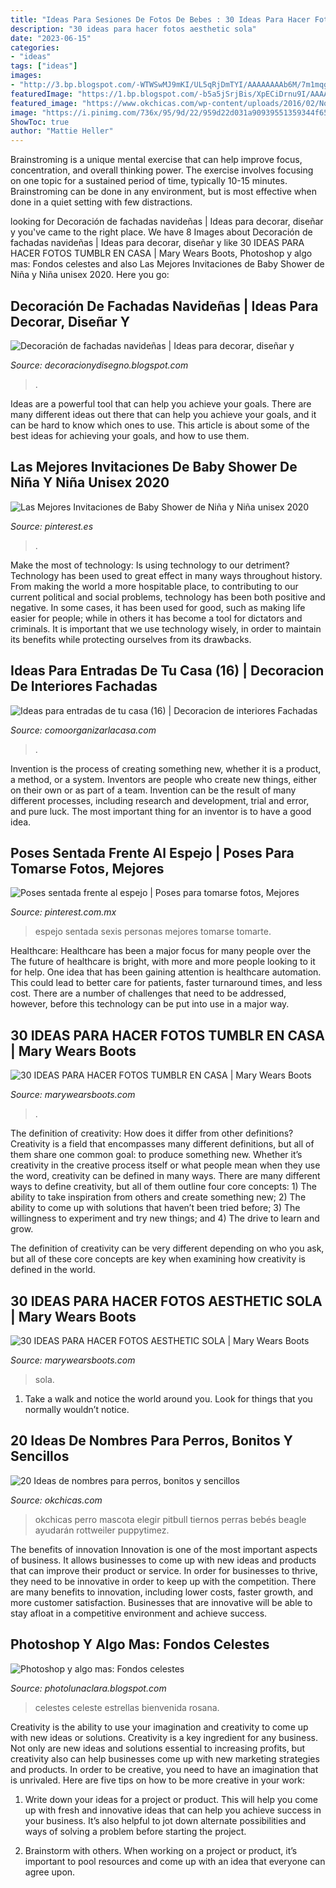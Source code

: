 ```yaml
---
title: "Ideas Para Sesiones De Fotos De Bebes : 30 Ideas Para Hacer Fotos Tumblr En Casa"
description: "30 ideas para hacer fotos aesthetic sola"
date: "2023-06-15"
categories:
- "ideas"
tags: ["ideas"]
images:
- "http://3.bp.blogspot.com/-WTWSwMJ9mKI/UL5qRjDmTYI/AAAAAAAAb6M/7m1mqgfWnkU/s1600/fachada-de-navidad5.jpg"
featuredImage: "https://1.bp.blogspot.com/-b5a5jSrjBis/XpECiDrnu9I/AAAAAAAAM_0/eG4UuuXccjkYBfdRGX4J1iUPyPAk8uzzwCNcBGAsYHQ/s1600/ideas%2Bfotos%2Btumblr.JPG"
featured_image: "https://www.okchicas.com/wp-content/uploads/2016/02/Nombres-de-perros-13.jpg"
image: "https://i.pinimg.com/736x/95/9d/22/959d22d031a90939551359344f65b76d.jpg"
ShowToc: true
author: "Mattie Heller"
---
```



Brainstroming is a unique mental exercise that can help improve focus, concentration, and overall thinking power. The exercise involves focusing on one topic for a sustained period of time, typically 10-15 minutes. Brainstroming can be done in any environment, but is most effective when done in a quiet setting with few distractions.

	

		
looking for Decoración de fachadas navideñas | Ideas para decorar, diseñar y you've came to the right place. We have 8 Images about Decoración de fachadas navideñas | Ideas para decorar, diseñar y like 30 IDEAS PARA HACER FOTOS TUMBLR EN CASA | Mary Wears Boots, Photoshop y algo mas: Fondos celestes and also Las Mejores Invitaciones de Baby Shower de Niña y Niña unisex 2020. Here you go:
		
    
## Decoración De Fachadas Navideñas | Ideas Para Decorar, Diseñar Y

<img loading=lazy src="http://3.bp.blogspot.com/-WTWSwMJ9mKI/UL5qRjDmTYI/AAAAAAAAb6M/7m1mqgfWnkU/s1600/fachada-de-navidad5.jpg" onerror="this.onerror=null;this.src='https://tse4.mm.bing.net/th?id=OIP.PPQdmkD7xhJh_QEBjb5OmAAAAA&amp;pid=15.1';" alt="Decoración de fachadas navideñas | Ideas para decorar, diseñar y">

_Source: decoracionydisegno.blogspot.com_

>. 

	

Ideas are a powerful tool that can help you achieve your goals. There are many different ideas out there that can help you achieve your goals, and it can be hard to know which ones to use. This article is about some of the best ideas for achieving your goals, and how to use them.

    
## Las Mejores Invitaciones De Baby Shower De Niña Y Niña Unisex 2020

<img loading=lazy src="https://i.pinimg.com/736x/c1/60/b8/c160b8580fe806b0c9ba21fadbcd6d05.jpg" onerror="this.onerror=null;this.src='https://tse3.mm.bing.net/th?id=OIP.JUtfiVMmqheINkXJ6scBDgHaKX&amp;pid=15.1';" alt="Las Mejores Invitaciones de Baby Shower de Niña y Niña unisex 2020">

_Source: pinterest.es_

>. 

	

Make the most of technology: Is using technology to our detriment?
Technology has been used to great effect in many ways throughout history. From making the world a more hospitable place, to contributing to our current political and social problems, technology has been both positive and negative. In some cases, it has been used for good, such as making life easier for people; while in others it has become a tool for dictators and criminals. It is important that we use technology wisely, in order to maintain its benefits while protecting ourselves from its drawbacks.

    
## Ideas Para Entradas De Tu Casa (16) | Decoracion De Interiores Fachadas

<img loading=lazy src="http://comoorganizarlacasa.com/wp-content/uploads/2016/04/Ideas-para-entradas-de-tu-casa-16.jpg" onerror="this.onerror=null;this.src='https://tse2.mm.bing.net/th?id=OIP.0ieieDortsQuyfyzVEVkoAHaLR&amp;pid=15.1';" alt="Ideas para entradas de tu casa (16) | Decoracion de interiores Fachadas">

_Source: comoorganizarlacasa.com_

>. 

	

Invention is the process of creating something new, whether it is a product, a method, or a system. Inventors are people who create new things, either on their own or as part of a team. Invention can be the result of many different processes, including research and development, trial and error, and pure luck. The most important thing for an inventor is to have a good idea.

    
## Poses Sentada Frente Al Espejo | Poses Para Tomarse Fotos, Mejores

<img loading=lazy src="https://i.pinimg.com/736x/95/9d/22/959d22d031a90939551359344f65b76d.jpg" onerror="this.onerror=null;this.src='https://tse2.mm.bing.net/th?id=OIP.pMFoB-p9zNv53gULUhqsdgHaJ4&amp;pid=15.1';" alt="Poses sentada frente al espejo | Poses para tomarse fotos, Mejores">

_Source: pinterest.com.mx_

>espejo sentada sexis personas mejores tomarse tomarte. 

	

Healthcare: Healthcare has been a major focus for many people over the
The future of healthcare is bright, with more and more people looking to it for help. One idea that has been gaining attention is healthcare automation. This could lead to better care for patients, faster turnaround times, and less cost. There are a number of challenges that need to be addressed, however, before this technology can be put into use in a major way.

    
## 30 IDEAS PARA HACER FOTOS TUMBLR EN CASA | Mary Wears Boots

<img loading=lazy src="https://1.bp.blogspot.com/-b5a5jSrjBis/XpECiDrnu9I/AAAAAAAAM_0/eG4UuuXccjkYBfdRGX4J1iUPyPAk8uzzwCNcBGAsYHQ/s1600/ideas%2Bfotos%2Btumblr.JPG" onerror="this.onerror=null;this.src='https://tse3.mm.bing.net/th?id=OIP.U1N7rP_BreQ5tkQ_qdxulgHaLH&amp;pid=15.1';" alt="30 IDEAS PARA HACER FOTOS TUMBLR EN CASA | Mary Wears Boots">

_Source: marywearsboots.com_

>. 

	

The definition of creativity: How does it differ from other definitions?
Creativity is a field that encompasses many different definitions, but all of them share one common goal: to produce something new. Whether it’s creativity in the creative process itself or what people mean when they use the word, creativity can be defined in many ways. 
There are many different ways to define creativity, but all of them outline four core concepts: 1) The ability to take inspiration from others and create something new; 2) The ability to come up with solutions that haven’t been tried before; 3) The willingness to experiment and try new things; and 4) The drive to learn and grow. 

The definition of creativity can be very different depending on who you ask, but all of these core concepts are key when examining how creativity is defined in the world.

    
## 30 IDEAS PARA HACER FOTOS AESTHETIC SOLA | Mary Wears Boots

<img loading=lazy src="https://1.bp.blogspot.com/-T9KJtjH9E0s/X1u_D7_7VQI/AAAAAAAAOoM/DRSL0UbP4c4lBQKA45U02HhZsVdTzXhoQCNcBGAsYHQ/s16000/fotos%2Boriginales%2Baesthetic.jpg" onerror="this.onerror=null;this.src='https://tse2.mm.bing.net/th?id=OIP.7W_4qX8vzsaNQYNyTKtDawHaLH&amp;pid=15.1';" alt="30 IDEAS PARA HACER FOTOS AESTHETIC SOLA | Mary Wears Boots">

_Source: marywearsboots.com_

>sola. 

	

1. Take a walk and notice the world around you. Look for things that you normally wouldn’t notice.

    
## 20 Ideas De Nombres Para Perros, Bonitos Y Sencillos

<img loading=lazy src="https://www.okchicas.com/wp-content/uploads/2016/02/Nombres-de-perros-13.jpg" onerror="this.onerror=null;this.src='https://tse2.mm.bing.net/th?id=OIP.CUsCSTl2nIO3X6xI4xVjtAHaHa&amp;pid=15.1';" alt="20 Ideas de nombres para perros, bonitos y sencillos">

_Source: okchicas.com_

>okchicas perro mascota elegir pitbull tiernos perras bebés beagle ayudarán rottweiler puppytimez. 

	

The benefits of innovation
Innovation is one of the most important aspects of business. It allows businesses to come up with new ideas and products that can improve their product or service. In order for businesses to thrive, they need to be innovative in order to keep up with the competition. There are many benefits to innovation, including lower costs, faster growth, and more customer satisfaction. Businesses that are innovative will be able to stay afloat in a competitive environment and achieve success.

    
## Photoshop Y Algo Mas: Fondos Celestes

<img loading=lazy src="http://4.bp.blogspot.com/-bqLYcYQAKm0/UJ0hsu5JNII/AAAAAAAANLM/ZmhGFkrH2KQ/s640/Fondo-para-fotos-de-estrellas.jpg" onerror="this.onerror=null;this.src='https://tse4.mm.bing.net/th?id=OIP.8MYvth7VMQq3-pQnk-jIoAHaJQ&amp;pid=15.1';" alt="Photoshop y algo mas: Fondos celestes">

_Source: photolunaclara.blogspot.com_

>celestes celeste estrellas bienvenida rosana. 

	

Creativity is the ability to use your imagination and creativity to come up with new ideas or solutions.
Creativity is a key ingredient for any business. Not only are new ideas and solutions essential to increasing profits, but creativity also can help businesses come up with new marketing strategies and products. In order to be creative, you need to have an imagination that is unrivaled. Here are five tips on how to be more creative in your work: 
1. Write down your ideas for a project or product. This will help you come up with fresh and innovative ideas that can help you achieve success in your business. It’s also helpful to jot down alternate possibilities and ways of solving a problem before starting the project. 

2. Brainstorm with others. When working on a project or product, it’s important to pool resources and come up with an idea that everyone can agree upon.

